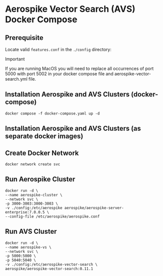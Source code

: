 # Aerospike Vector Search (AVS) Docker Compose

## Prerequisite
Locate valid `features.conf` in the `./config` directory:

> [!IMPORTANT]
> If you are running MacOS you will need to replace all occurrences of port 5000 with 
> port 5002 in your docker compose file and aerospike-vector-search.yml file.

## Installation Aerospike and AVS Clusters (docker-compose)
```shell
docker compose -f docker-compose.yaml up -d
```
## Installation Aerospike and AVS Clusters (as separate docker images)
## Create Docker Network
```shell
docker network create svc
```
## Run Aerospike Cluster
```shell
docker run -d \
--name aerospike-cluster \
--network svc \
-p 3000-3003:3000-3003 \
-v ./config:/etc/aerospike aerospike/aerospike-server-enterprise:7.0.0.5 \
--config-file /etc/aerospike/aerospike.conf
```
## Run AVS Cluster
```shell
docker run -d \
--name aerospike-vs \
--network svc \
-p 5000:5000 \
-p 5040:5040 \
-v ./config:/etc/aerospike-vector-search \
aerospike/aerospike-vector-search:0.11.1
```


